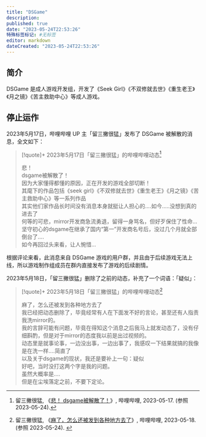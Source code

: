 ```yaml
---
title: "DSGame"
description:
published: true
date: "2023-05-24T22:53:26"
特殊标签标记: #无标签
editor: markdown
dateCreated: "2023-05-24T22:53:26"
---
```


## 简介

DSGame 是成人游戏开发组，开发了《Seek Girl》《不双修就去世》《重生老王》《月之镜》《苦主救助中心》等成人游戏。

## 停止运作

2023年5月17日，哔哩哔哩 UP 主「留三撇很猛」发布了 DSGame 被解散的消息，全文如下：

> [!quote]+ 2023年5月17日「留三撇很猛」的哔哩哔哩动态[^Ni0ZH]
>
> 悲！<br>
> dsgame被解散了！<br>
> 因为大家懂得都懂的原因，正在开发的游戏全部切断！<br>
> 其麾下的作品包括《seek girl》《不双修就去世》《重生老王》《月之镜》《苦主救助中心》等一系列作品<br>
> 其实他们家作品长时间没有消息本身就挺让人担心的....如今.....没想到真的进去了<br>
> 何等的可悲，mirror开发商急流勇退，留得一身骂名，但好歹保住了性命...<br>
> 坚守初心的dsgame在继承了国内“第一”开发商名号后，没过几个月就全部倒台了....<br>
> 如今再回过头来看，让人惋惜...

[^Ni0ZH]: 留三撇很猛, 《[悲！ dsgame被解散了！](https://archive.is/Ni0ZH "https://t.bilibili.com/796576520817606663")》, 哔哩哔哩, 2023-05-17. (参照 2023-05-24).

根据评论来看，此消息来自 DSGame 游戏的用户群，并且由于后续游戏无法上线，所以游戏制作组成员在群内直接发布了游戏的后续剧情。

2023年5月18日，「留三撇很猛」删除了之前的动态，补充了一个词语：「疑似」：

> [!quote]+ 2023年5月18日「留三撇很猛」的哔哩哔哩动态[^38217]
>
> 麻了，怎么还被发到各种地方去了<br>
> 我已经把动态删除了，毕竟经常有人在下面发不好的言论，甚至还有人指责我洗mirror的。<br>
> 我的言辞可能有问题，毕竟在得知这个消息之后我马上就发动态了，没有仔细斟酌，但是对于mirror的态度我以前是出过视频的。<br>
> 动态里是就事论事，一边没出事，一边出事了，我感叹一下结果就搞的我像是在洗一样....简直了<br>
> 以及关于dsgame的现状，我还是要补上一句：疑似<br>
> 好吧，当时没打这两个字是我的问题。<br>
> 虽然大概率是....<br>
> 但是在尘埃落定之前，不要下定论。

[^38217]: 留三撇很猛, 《[麻了，怎么还被发到各种地方去了](http://archive.is/wAPSa "https://t.bilibili.com/796925534124638217")》, 哔哩哔哩, 2023-05-18. (参照 2023-05-24). <!---备注：由于「留三撇很猛」被哔哩哔哩限流，所以 Internet Archive 等工具无法保存这个动态。--->
